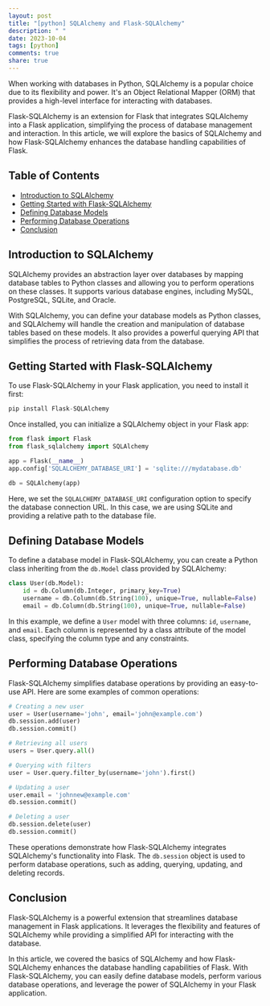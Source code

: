 ```yaml
---
layout: post
title: "[python] SQLAlchemy and Flask-SQLAlchemy"
description: " "
date: 2023-10-04
tags: [python]
comments: true
share: true
---
```


When working with databases in Python, SQLAlchemy is a popular choice due to its flexibility and power. It's an Object Relational Mapper (ORM) that provides a high-level interface for interacting with databases.

Flask-SQLAlchemy is an extension for Flask that integrates SQLAlchemy into a Flask application, simplifying the process of database management and interaction. In this article, we will explore the basics of SQLAlchemy and how Flask-SQLAlchemy enhances the database handling capabilities of Flask.

## Table of Contents
- [Introduction to SQLAlchemy](#introduction-to-sqlalchemy)
- [Getting Started with Flask-SQLAlchemy](#getting-started-with-flask-sqlalchemy)
- [Defining Database Models](#defining-database-models)
- [Performing Database Operations](#performing-database-operations)
- [Conclusion](#conclusion)

## Introduction to SQLAlchemy

SQLAlchemy provides an abstraction layer over databases by mapping database tables to Python classes and allowing you to perform operations on these classes. It supports various database engines, including MySQL, PostgreSQL, SQLite, and Oracle.

With SQLAlchemy, you can define your database models as Python classes, and SQLAlchemy will handle the creation and manipulation of database tables based on these models. It also provides a powerful querying API that simplifies the process of retrieving data from the database.

## Getting Started with Flask-SQLAlchemy

To use Flask-SQLAlchemy in your Flask application, you need to install it first:

```python
pip install Flask-SQLAlchemy
```

Once installed, you can initialize a SQLAlchemy object in your Flask app:

```python
from flask import Flask
from flask_sqlalchemy import SQLAlchemy

app = Flask(__name__)
app.config['SQLALCHEMY_DATABASE_URI'] = 'sqlite:///mydatabase.db'

db = SQLAlchemy(app)
```

Here, we set the `SQLALCHEMY_DATABASE_URI` configuration option to specify the database connection URL. In this case, we are using SQLite and providing a relative path to the database file.

## Defining Database Models

To define a database model in Flask-SQLAlchemy, you can create a Python class inheriting from the `db.Model` class provided by SQLAlchemy:

```python
class User(db.Model):
    id = db.Column(db.Integer, primary_key=True)
    username = db.Column(db.String(100), unique=True, nullable=False)
    email = db.Column(db.String(100), unique=True, nullable=False)
```

In this example, we define a `User` model with three columns: `id`, `username`, and `email`. Each column is represented by a class attribute of the model class, specifying the column type and any constraints.

## Performing Database Operations

Flask-SQLAlchemy simplifies database operations by providing an easy-to-use API. Here are some examples of common operations:

```python
# Creating a new user
user = User(username='john', email='john@example.com')
db.session.add(user)
db.session.commit()

# Retrieving all users
users = User.query.all()

# Querying with filters
user = User.query.filter_by(username='john').first()

# Updating a user
user.email = 'johnnew@example.com'
db.session.commit()

# Deleting a user
db.session.delete(user)
db.session.commit()
```

These operations demonstrate how Flask-SQLAlchemy integrates SQLAlchemy's functionality into Flask. The `db.session` object is used to perform database operations, such as adding, querying, updating, and deleting records.

## Conclusion

Flask-SQLAlchemy is a powerful extension that streamlines database management in Flask applications. It leverages the flexibility and features of SQLAlchemy while providing a simplified API for interacting with the database.

In this article, we covered the basics of SQLAlchemy and how Flask-SQLAlchemy enhances the database handling capabilities of Flask. With Flask-SQLAlchemy, you can easily define database models, perform various database operations, and leverage the power of SQLAlchemy in your Flask application.
